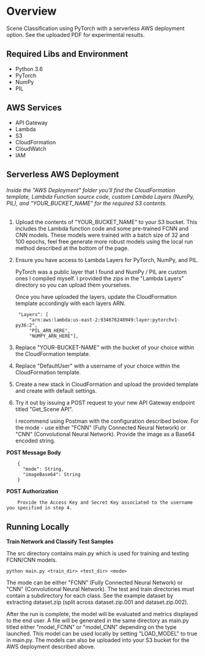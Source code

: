 # Overview
Scene Classification using PyTorch with a serverless AWS deployment option. See the uploaded PDF for experimental results. 

## Required Libs and Environment
* Python 3.6
* PyTorch
* NumPy
* PIL

## AWS Services
* API Gateway
* Lambda
* S3
* CloudFormation
* CloudWatch
* IAM



## Serverless AWS Deployment

###### Inside the "AWS Deployment" folder you'll find the CloudFormation template, Lambda Function source code, custom Lambda Layers (NumPy, PIL), and "YOUR_BUCKET_NAME" for the required S3 contents.

1. Upload the contents of "YOUR_BUCKET_NAME" to your S3 bucket. This includes the Lambda function code and some pre-trained FCNN and CNN models. These models were trained with a batch size of 32 and 100 epochs, feel free generate more robust models using the local run method described at the bottom of the page.

2. Ensure you have access to Lambda Layers for PyTorch, NumPy, and PIL.  
 
    PyTorch was a public layer that I found and NumPy / PIL are custom ones I compiled myself. I provided the zips in the "Lambda Layers" directory so you can upload them yourselves. 
   
    Once you have uploaded the layers, update the CloudFormation template accordingly with each layers ARN.

		"Layers": [
			"arn:aws:lambda:us-east-2:934676248949:layer:pytorchv1-py36:2",
			"PIL_ARN_HERE",
			"NUMPY_ARN_HERE"],
            
            
3. Replace "YOUR-BUCKET-NAME" with the bucket of your choice within the CloudFormation template.

4. Replace "DefaultUser" with a username of your choice within the CloudFormation template.

5. Create a new stack in CloudFormation and upload the provided template and create with default settings.

6. Try it out by issuing a POST request to your new API Gateway endpoint titled "Get_Scene API". 

    I recommend using Postman with the configuration described below. For the mode - use either "FCNN" (Fully Connected Neural Network) or "CNN" (Convolutional Neural Network). Provide the image as a Base64 encoded string.

****POST Message Body****

        {
          "mode": String,
          "imageBase64": String
        }

****POST Authorization****

		Provide the Access Key and Secret Key associated to the username you specified in step 4.


## Running Locally

****Train Network and Classify Test Samples****

The src directory contains main.py which is used for training and testing FCNN/CNN models.

	python main.py <train_dir> <test_dir> <mode>
	
The mode can be either "FCNN" (Fully Connected Neural Network) or "CNN" (Convolutional Neural Network). The test and train directories must contain a subdirectory for each class. See the example dataset by extracting dataset.zip (split across dataset.zip.001 and dataset.zip.002).

After the run is complete, the model will be evaluated and metrics displayed to the end user. A file will be generated in the same directory as main.py titled either "model_FCNN" or "model_CNN" depending on the type launched. This model can be used locally by setting "LOAD_MODEL" to true in main.py. The models can also be uploaded into your S3 bucket for the AWS deployment described above.

